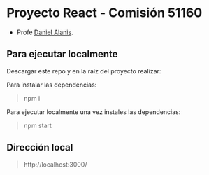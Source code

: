 # Proyecto React - Comisión 51160

- Profe [Daniel Alanis](https://github.com/danielalejandroalanis).

## Para ejecutar localmente

Descargar este repo y en la raíz del proyecto realizar:

Para instalar las dependencias:
> npm i

Para ejecutar localmente una vez instales las dependencias:
> npm start

## Dirección local
> http://localhost:3000/